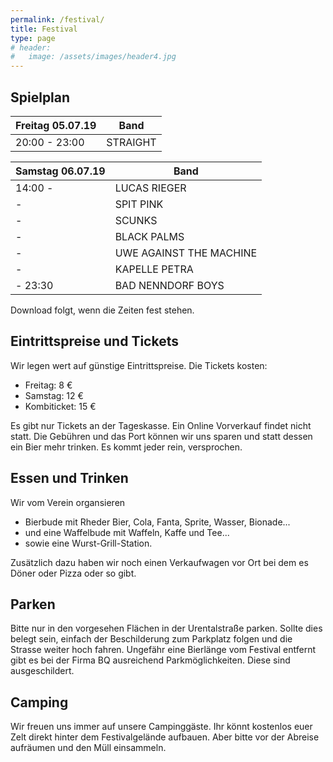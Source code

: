```yaml
---
permalink: /festival/
title: Festival
type: page
# header:
#   image: /assets/images/header4.jpg
---
```


<!-- ![Logo]({{site.url}}{{site.baseurl}}/assets/images/logo_vermuku.png) -->

## Spielplan

| Freitag 05.07.19 | Band |
|-------|--------|
| 20:00 - 23:00 | STRAIGHT |

| Samstag 06.07.19 | Band |
|-------|--------|
| 14:00 -  | LUCAS RIEGER |
| - | SPIT PINK |
| - | SCUNKS |
| - | BLACK PALMS |
| - | UWE AGAINST THE MACHINE |
| - | KAPELLE PETRA |
| - 23:30 | BAD NENNDORF BOYS |

Download folgt, wenn die Zeiten fest stehen.
<!--
Hier zum Download als [Spielplan]( {{ '/assets/downloads/Spielplan_2018.pdf' | relative_url }} )
-->

## Eintrittspreise und Tickets

Wir legen wert auf günstige Eintrittspreise. Die Tickets kosten:
- Freitag: 8 €
- Samstag: 12 €
- Kombiticket: 15 €

Es gibt nur Tickets an der Tageskasse. Ein Online Vorverkauf findet nicht statt. Die Gebühren und das Port können wir uns sparen und statt dessen ein Bier mehr trinken. Es kommt jeder rein, versprochen.

## Essen und Trinken

Wir vom Verein organsieren
- Bierbude mit Rheder Bier, Cola, Fanta, Sprite, Wasser, Bionade...
- und eine Waffelbude mit Waffeln, Kaffe und Tee...
- sowie eine Wurst-Grill-Station.

Zusätzlich dazu haben wir noch einen Verkaufwagen vor Ort bei dem es Döner oder Pizza oder so gibt.

## Parken

Bitte nur in den vorgesehen Flächen in der Urentalstraße parken. Sollte dies belegt sein, einfach der Beschilderung zum Parkplatz folgen und die Strasse weiter hoch fahren. Ungefähr eine Bierlänge vom Festival entfernt gibt es bei der Firma BQ ausreichend Parkmöglichkeiten. Diese sind ausgeschildert.

## Camping

Wir freuen uns immer auf unsere Campinggäste. Ihr könnt kostenlos euer Zelt direkt hinter dem Festivalgelände aufbauen. Aber bitte vor der Abreise aufräumen und den Müll einsammeln.
